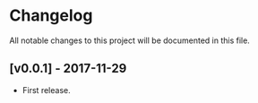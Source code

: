 # Changelog

All notable changes to this project will be documented in this file.

## [v0.0.1] - 2017-11-29

- First release.
